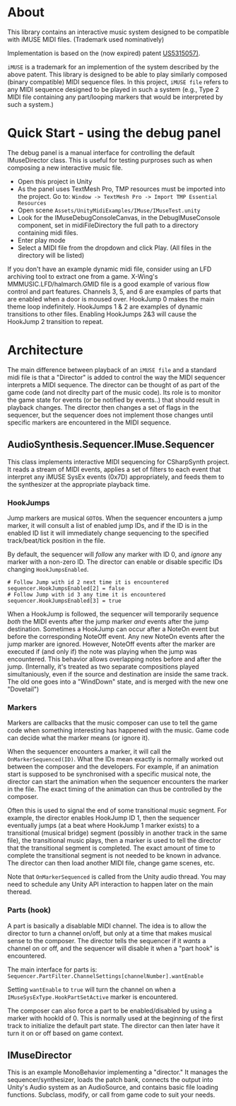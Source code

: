 # About

This library contains an interactive music system designed to be compatible with iMUSE MIDI files. (Trademark used nominatively)

Implementation is based on the (now expired) patent [US5315057)](https://patents.google.com/patent/US5315057).

`iMUSE` is a trademark for an implemention of the system described by the above patent.  This library is designed to be able to play similarly composed (binary compatible) MIDI sequence files.  In this project, `iMUSE file` refers to any MIDI sequence designed to be played in such a system (e.g., Type 2 MIDI file containing any part/looping markers that would be interpreted by such a system.)

# Quick Start - using the debug panel

The debug panel is a manual interface for controlling the default IMuseDirector class.  This is useful for testing purproses such as when composing a new interactive music file.

- Open this project in Unity
- As the panel uses TextMesh Pro, TMP resources must be imported into the project.  Go to: `Window -> TextMesh Pro -> Import TMP Essential Resources`
- Open scene `Assets/UnityMidiExamples/IMuse/IMuseTest.unity`
- Look for the IMuseDebugConsoleCanvas, in the DebugIMuseConsole component, set in midiFileDirectory the full path to a directory containing midi files.
- Enter play mode
- Select a MIDI file from the dropdown and click Play.  (All files in the directory will be listed)

If you don't have an example dynamic midi file, consider using an LFD archiving tool to extract one from a game.  X-Wing's MMMUSIC.LFD/halmarch.GMID file is a good example of various flow control and part features. Channels 3, 5, and 6 are examples of parts that are enabled when a door is moused over.  HookJump 0 makes the main theme loop indefinitely. HookJumps 1 & 2 are examples of dynamic transitions to other files.  Enabling HookJumps 2&3 will cause the HookJump 2 transition to repeat.

# Architecture

The main difference between playback of an `iMUSE file` and a standard midi file is that a "Director" is added to control the way the MIDI sequencer interprets a MIDI sequence.  The director can be thought of as part of the game code (and not direclty part of the music code).  Its role is to monitor the game state for events (or be notified by events..) that should result in playback changes.  The director then changes a set of flags in the sequencer, but the sequencer does not implement those changes until specific markers are encountered in the MIDI sequence.

## AudioSynthesis.Sequencer.IMuse.Sequencer

This class implements interactive MIDI sequencing for CSharpSynth project.  It reads a stream of MIDI events, applies a set of filters to each event that interpret any iMUSE SysEx events (0x7D) appropriately, and feeds them to the synthesizer at the appropriate playback time.

### HookJumps

Jump markers are musical `GOTO`s.  When the sequencer encounters a jump marker, it will consult a list of enabled jump IDs, and if the ID is in the enabled ID list it will immediately change sequencing to the specified track/beat/tick position in the file.

By default, the sequencer will _follow_ any marker with ID 0, and _ignore_ any marker with a non-zero ID.  The director can enable or disable specific IDs changing `HookJumpsEnabled`.

	# Follow Jump with id 2 next time it is encountered
    sequencer.HookJumpsEnabled[2] = false
	# Follow Jump with id 3 any time it is encountered
    sequencer.HookJumpsEnabled[3] = true

When a HookJump is followed, the sequencer will temporarily sequence _both_ the MIDI events after the jump marker _and_ events after the jump destination.  Sometimes a HookJump can occur after a NoteOn event but before the corresponding NoteOff event.  Any new NoteOn events after the jump marker are ignored.  However, NoteOff events after the marker are executed if (and only if) the note was playing when the jump was encountered.  This behavior allows overlapping notes before and after the jump.  (Internally, it's treated as two separate compositions played simultaniously, even if the source and destination are inside the same track.  The old one goes into a "WindDown" state, and is merged with the new one "Dovetail")

### Markers

Markers are callbacks that the music composer can use to tell the game code when something interesting has happened with the music.  Game code can decide what the marker means (or ignore it).

When the sequencer encounters a marker, it will call the `OnMarkerSequenced(ID)`.  What the IDs mean exactly is normally worked out between the composer and the developers.  For example, if an animation start is supposed to be synchronised with a specific musical note, the director can start the animation when the sequencer encounters the marker in the file.  The exact timing of the animation can thus be controlled by the composer.

Often this is used to signal the end of some transitional music segment.  For example, the director enables HookJump ID 1, then the sequencer eventually jumps (at a beat where HookJump 1 marker exists) to a transitional (musical bridge) segment (possibly in another track in the same file), the transitional music plays, then a marker is used to tell the director that the transitional segment is completed.  The exact amount of time to complete the transitional segment is not needed to be known in advance.  The director can then load another MIDI file, change game scenes, etc.

Note that `OnMarkerSequenced` is called from the Unity audio thread.  You may need to schedule any Unity API interaction to happen later on the main theread.

### Parts (hook)

A part is basically a disablable MIDI channel.  The idea is to allow the director to turn a channel on/off, but only at a time that makes musical sense to the composer.  The director tells the sequencer if it _wants_ a channel on or off, and the sequencer will disable it when a "part hook" is encountered.

The main interface for parts is:  `Sequencer.PartFilter.ChannelSettings[channelNumber].wantEnable`

Setting `wantEnable` to `true` will turn the channel on when a `IMuseSysExType.HookPartSetActive` marker is encountered.

The composer can also force a part to be enabled/disabled by using a marker with hookId of 0.  This is normally used at the beginning of the first track to initialize the default part state.  The director can then later have it turn it on or off based on game context.

## IMuseDirector

This is an example MonoBehavior implementing a "director."  It manages the sequencer/synthesizer, loads the patch bank, connects the output into Unity's Audio system as an AudioSource, and contains basic file loading functions.  Subclass, modify, or call from game code to suit your needs.
